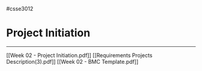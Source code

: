 #csse3012

# Project Initiation
___
[[Week 02 - Project Initiation.pdf]]
[[Requirements Projects Description(3).pdf]]
[[Week 02 - BMC Template.pdf]]
